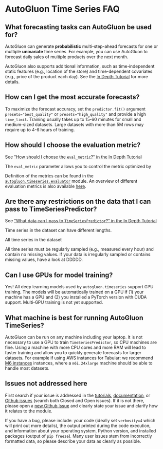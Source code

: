 # AutoGluon Time Series FAQ

## What forecasting tasks can AutoGluon be used for?
AutoGluon can generate **probabilistic** multi-step-ahead forecasts for one or multiple **univariate** time series.
For example, you can use AutoGluon to forecast daily sales of multiple products over the next month.

AutoGluon also supports additional information, such as time-independent static features (e.g., location of the store)
and time-dependent covariates (e.g., price of the product each day).
See the [In Depth Tutorial](forecasting-indepth.ipynb) for more details.

## How can I get the most accurate forecasts?
To maximize the forecast accuracy, set the `predictor.fit()` argument `presets="best_quality"` or `presets="high_quality"` and provide a high `time_limit`.
Training usually takes up to 15-60 minutes for small and medium-sized datasets.
Large datasets with more than 5M rows may require up to 4-6 hours of training.

## How should I choose the evaluation metric?
See ["How should I choose the `eval_metric`?" in the In Depth Tutorial](forecasting-indepth.ipynb)

The `eval_metric` parameter allows you to control the metric optimized by

Definition of the metrics can be found in the [`autogluon.timeseries.evaluator`](https://github.com/autogluon/autogluon/blob/master/timeseries/src/autogluon/timeseries/evaluator.py) module.
An overview of different evaluation metrics is also available
[here](https://docs.aws.amazon.com/forecast/latest/dg/metrics.html).


## Are there any restrictions on the data that I can pass to TimeSeriesPredictor?
See ["What data can I pass to `TimeSeriesPredictor`?" in the In Depth Tutorial](forecasting-indepth.ipynb)

Time series in the dataset can have different lengths.

All time series in the dataset


All time series must be regularly sampled (e.g., measured every hour) and contain no missing values.
If your data is irregularly sampled or contains missing values, have a look at DDDDD.


## Can I use GPUs for model training?

Yes! All deep learning models used by `autogluon.timeseries` support GPU training.
The models will be automatically trained on a GPU if (1) your machine has a GPU and (2) you installed a PyTorch version with CUDA support.
Multi-GPU training is not yet supported.


## What machine is best for running AutoGluon TimeSeries?
AutoGluon can be run on any machine including your laptop.
It is not necessary to use a GPU to train `TimeSeriesPredictor`, so CPU machines are fine.
Using a machine with more CPU cores and more RAM will lead to faster training and allow you to quickly generate forecasts for larger datasets.
For example if using AWS instances for Tabular: we recommend [M6 instances](https://aws.amazon.com/ec2/instance-types/m6i/) instances, where a `m6i.24xlarge` machine should be able to handle most datasets.


## Issues not addressed here
First search if your issue is addressed in the [tutorials](index.md),
[documentation](../../api/autogluon.timeseries.TimeSeriesPredictor.rst), or [Github issues](https://github.com/autogluon/autogluon/issues)
(search both Closed and Open issues).
If it is not there, please open a [new Github Issue](https://github.com/autogluon/autogluon/issues/new) and
clearly state your issue and clarify how it relates to the module.

If you have a bug, please include: your code (ideally set `verbosity=4` which will print out more details), the
output printed during the code execution, and information about your operating system, Python version, and
installed packages (output of `pip freeze`).
Many user issues stem from incorrectly formatted data, so please describe your data as clearly as possible.
